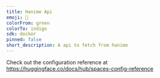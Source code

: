 ```yaml
---
title: Hanime Api
emoji: 👀
colorFrom: green
colorTo: indigo
sdk: docker
pinned: false
short_description: A api to fetch from hanime
---
```


Check out the configuration reference at https://huggingface.co/docs/hub/spaces-config-reference
